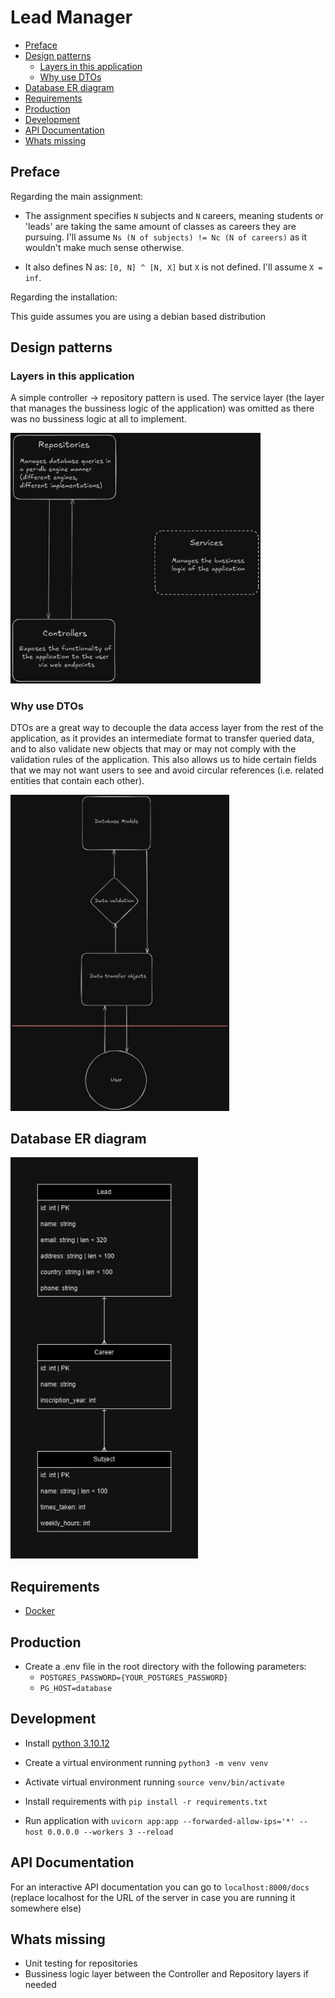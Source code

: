 # Lead Manager

- [Preface](#preface)
- [Design patterns](#design-patterns)
   * [Layers in this application](#layers-in-this-application)
   * [Why use DTOs](#why-use-dtos)
- [Database ER diagram](#database-er-diagram)
- [Requirements](#requirements)
- [Production](#production)
- [Development](#development)
- [API Documentation](#api-documentation)
- [Whats missing](#whats-missing)

## Preface

Regarding the main assignment:

* The assignment specifies `N` subjects and `N` careers, meaning students or 'leads' are taking the same 
amount of classes as careers they are pursuing. I'll assume `Ns (N of subjects) != Nc (N of careers)` as it wouldn't make much sense otherwise. 

* It also defines N as: `[0, N] ^ [N, X]` but `X` is not defined. I'll assume `X = inf`.

Regarding the installation:

This guide assumes you are using a debian based distribution

## Design patterns

### Layers in this application

A simple controller -> repository pattern is used. The service layer (the layer that manages the bussiness logic of the application) was omitted as there was no bussiness logic at all to implement.

<img src="./resources/layers-diagram.png" alt="layers-diagram" width="400"/>

### Why use DTOs

DTOs are a great way to decouple the data access layer from the rest of the application, as it provides an intermediate format to transfer queried data, and to also validate new objects that may or may not comply with the validation rules of the application. This also allows us to hide certain fields that we may not want users to see and avoid circular references (i.e. related entities that contain each other).

<img src="./resources/dtos.png" alt="dto-diagram" width="350"/>

## Database ER diagram

<img src="./resources/ER-diagram.png" alt="ER-Diagram" width="300"/>

## Requirements

* [Docker](https://docs.docker.com/engine/install/)

## Production

* Create a .env file in the root directory with the following parameters:
    * `POSTGRES_PASSWORD={YOUR_POSTGRES_PASSWORD}`
    * `PG_HOST=database`

## Development

* Install [python 3.10.12](https://www.python.org/downloads/)
* Create a virtual environment running `python3 -m venv venv`
* Activate virtual environment running `source venv/bin/activate`
* Install requirements with `pip install -r requirements.txt`

* Run application with `uvicorn app:app --forwarded-allow-ips='*' --host 0.0.0.0 --workers 3 --reload`

## API Documentation

For an interactive API documentation you can go to `localhost:8000/docs` (replace localhost for the URL of the server in case you are running it somewhere else)

## Whats missing

* Unit testing for repositories
* Bussiness logic layer between the Controller and Repository layers if needed

<!-- Index (table of contents) generated with https://github.com/derlin/bitdowntoc -->
